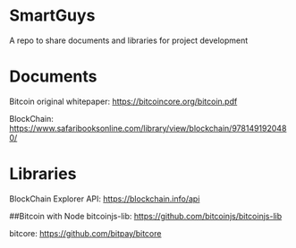 # SmartGuys
A repo to share documents and libraries for project development

#  Documents

Bitcoin original whitepaper: https://bitcoincore.org/bitcoin.pdf

BlockChain: https://www.safaribooksonline.com/library/view/blockchain/9781491920480/

# Libraries

BlockChain Explorer API: https://blockchain.info/api

##Bitcoin with Node
bitcoinjs-lib: https://github.com/bitcoinjs/bitcoinjs-lib

bitcore: https://github.com/bitpay/bitcore



